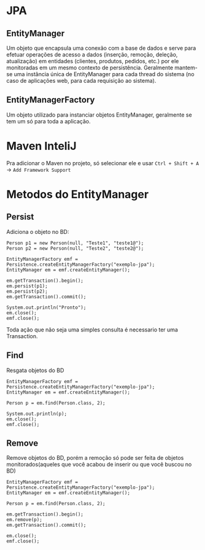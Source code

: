 # JPA
## EntityManager
Um objeto que encapsula uma conexão com a base de dados e serve para efetuar operações de
acesso a dados (inserção, remoção, deleção, atualização) em entidades (clientes, produtos, pedidos, etc.)
por ele monitoradas em um mesmo contexto de persistência. Geralmente mantem-se uma instância única de EntityManager para cada thread do sistema (no caso
de aplicações web, para cada requisição ao sistema).

## EntityManagerFactory
Um objeto utilizado para instanciar objetos EntityManager, geralmente se tem um só para toda a aplicação.

# Maven InteliJ
Pra adicionar o Maven no projeto, só selecionar ele e usar `Ctrl + Shift + A` -> `Add Framework Support`

# Metodos do EntityManager
## Persist
Adiciona o objeto no BD:
```
Person p1 = new Person(null, "Teste1", "teste1@");
Person p2 = new Person(null, "Teste2", "teste2@");

EntityManagerFactory emf = Persistence.createEntityManagerFactory("exemplo-jpa");
EntityManager em = emf.createEntityManager();

em.getTransaction().begin();
em.persist(p1);
em.persist(p2);
em.getTransaction().commit();

System.out.println("Pronto");
em.close();
emf.close();
```
Toda ação que não seja uma simples consulta é necessario ter uma Transaction.

## Find
Resgata objetos do BD
```
EntityManagerFactory emf = Persistence.createEntityManagerFactory("exemplo-jpa");
EntityManager em = emf.createEntityManager();

Person p = em.find(Person.class, 2);

System.out.println(p);
em.close();
emf.close();
```

## Remove
Remove objetos do BD, porém a remoção só pode ser feita de objetos monitorados(aqueles que você acabou de inserir ou que você buscou no BD)
```
EntityManagerFactory emf = Persistence.createEntityManagerFactory("exemplo-jpa");
EntityManager em = emf.createEntityManager();

Person p = em.find(Person.class, 2);

em.getTransaction().begin();
em.remove(p);
em.getTransaction().commit();

em.close();
emf.close();
```
